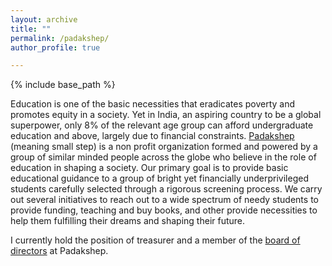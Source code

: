 ```yaml
---
layout: archive
title: ""
permalink: /padakshep/
author_profile: true

---
```


{% include base_path %}

Education is one of the basic necessities that eradicates poverty and promotes equity in a society. Yet in India, an aspiring country to be a global superpower, only 8% of the relevant age group can afford undergraduate education and above, largely due to financial constraints. [Padakshep](https://padakshep.org) (meaning small step) is a non profit organization formed and powered by a group of similar minded people across the globe who believe in the role of education in shaping a society. Our primary goal is to provide basic educational guidance to a group of bright yet financially underprivileged students carefully selected through a rigorous screening process. We carry out several initiatives to reach out to a wide spectrum of needy students to provide funding, teaching and buy books, and other provide necessities to help them fulfilling their dreams and shaping their future. 

I currently hold the position of treasurer and a member of the [board of directors](http://padakshep.org/about/people/) at Padakshep.
